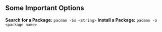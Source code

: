 ## Some Important Options ##
**Search for a Package:**
`pacman -Ss <string>`
**Install a Package:**
`pacman -S <package name>`
